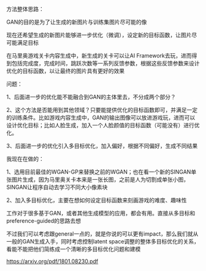 方法整体思路：

GAN的目的是为了让生成的新图片与训练集图片尽可能的像

现在还希望生成的新图片能够进一步优化（微调），设定新的目标函数，让图片尽可能满足目标

在马里奥游戏关卡内容生成中，新生成的关卡可以让AI Framework去玩，进而得到包括完成度，完成时间，跳跃次数等一系列反馈参数，根据这些反馈参数来设计优化的目标函数，以让最终的图片具有更好的效果



问题：

1、后面进一步的优化能不能融合到GAN的主体里去，不分成两个部分？

2、这个方法是否能用到其他领域？只要能提供优化的目标函数即可，并满足一定的训练条件。比如游戏内容生成中，GAN的输出图像可以放进游戏玩，进而可以设计优化目标；比如人脸生成，加入一个人脸颜值的目标函数（可能没有）进行优化。

3、后面进一步的优化引入多目标优化，加入偏好，根据不同偏好，生成不同结果



我现在在做的：

1、选用目前最佳的WGAN-GP来替换之前的WGAN；也在看一个新的SINGAN单张图片生成，因为马里奥关卡本来是一张长图，之前是人为切割成单张小图，SINGAN让程序自动去学习不同大小像素块

2、加入多目标优化，主要在想如何设定目标函数来刻画游戏的难度、趣味性



工作对于很多基于GAN，或者其他生成模型的应用，都会有用。直接从多目标和preference-guided的思路去想

不过我们可以考虑跟general一点的，就是你说的可以更有impact，那么我们就从一般的GAN生成入手，同时考虑控制latent space调整的整体多目标优化的关系，看能不能把他们简练成一个清晰的多目标优化问题和建模





https://arxiv.org/pdf/1801.08230.pdf